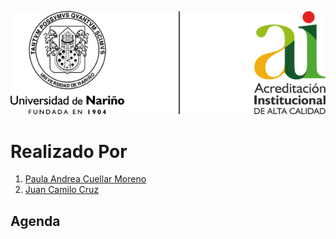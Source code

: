![Principal](img/img01.png)

# Realizado Por
1. [Paula Andrea Cuellar Moreno][00]
1. [Juan Camilo Cruz][01]

## Agenda


[00]:https://github.com/Paula717

[01]:https://github.com/JuanC717

